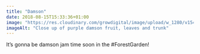 ```yaml
---
title: "Damson"
date: 2018-08-15T15:33:36+01:00
image: "https://res.cloudinary.com/growdigital/image/upload/w_1280/v1544304653/damson-44048751081.jpg"
imageAlt: "Close up of purple damson fruit, leaves and trunk"
---
```


It’s gonna be damson jam time soon in the #ForestGarden!
